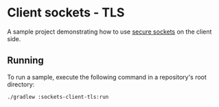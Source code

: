 # Client sockets - TLS

A sample project demonstrating how to use [secure sockets](https://ktor.io/docs/servers-raw-sockets.html) on the client side.

## Running

To run a sample, execute the following command in a repository's root directory:

```bash
./gradlew :sockets-client-tls:run
```

